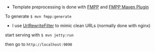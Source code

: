   * Template preprocessing is done with [FMPP](http://fmpp.sourceforge.net/) and [FMPP Maven Plugin](https://code.google.com/p/freemarkerpp-maven-plugin/)

To generate
  ``$ mvn fmpp:generate``

  * I use [UrlRewriteFilter](http://tuckey.org/urlrewrite/) to mimic clean URLs (normally done with nginx)

start serving with
  ``$ mvn jetty:run``

then go to ``http://localhost:9090``
